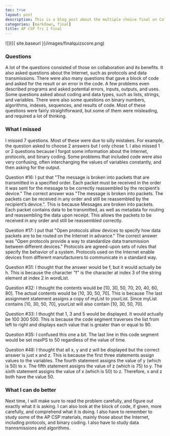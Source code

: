 ```yaml
---
toc: true
layout: post
description: This is a blog post about the multiple choice final on Collegeboard for trimester 1 of AP CSP
categories: [markdown, final]
title: AP CSP Tri 1 Final
---
```


![]({{ site.baseurl }}/images/finalquizscore.png)

### Questions
A lot of the questions consisted of those on collaboration and its benefits. It also asked questions about the Internet, such as protocols and data transmissions. There were also many questions that gave a block of code and asked for the result or an error in the code. A few problems even described programs and asked potential errors, inputs, outputs, and uses. Some questions asked about coding and data types, such as lists, strings, and variables. There were also some questions on binary numbers, algorithms, indexes, sequences, and results of code. Most of these questions were fairly straightforward, but some of them were misleading, and required a lot of thinking.

### What I missed
I missed 7 questions. Most of these were due to silly mistakes. For example, the question asked to choose 2 answers but I only chose 1. I also missed 1 or 2 questions because I forgot some information about the Internet, protocols, and binary coding. Some problems that included code were also very confusing, often interchanging the values of variables constantly, and then asking for the output.

Question #16: I put that "The message is broken into packets that are transmitted in a specified order. Each packet must be received in the order it was sent for the message to be correctly reassembled by the recipient’s device." The correct answer was "The message is broken into packets. The packets can be received in any order and still be reassembled by the recipient’s device.". This is because Messages are broken into packets. Each packet contains data to be transmitted, as well as metadata for routing and reassembling the data upon receipt. This allows the packets to be received in any order and still be reassembled correctly.

Question #17: I put that "Open protocols allow devices to specify how data packets are to be routed on the Internet in advance." The correct answer was "Open protocols provide a way to standardize data transmission between different devices." Protocols are agreed-upon sets of rules that specify the behavior of a system. Protocols used on the Internet enable devices from different manufacturers to communicate in a standard way.

Question #31: I thought that the answer would be f, but it would actually be h. This is because the character "f" is the character at index 3 of the string element at index 2 in wordList.

Question #32: I thought the contents would be [10, 30, 50, 70, 20, 40, 60, 80]. The actual contents would be [10, 30, 50, 70]. This is because The last assignment statement assigns a copy of myList to yourList. Since myList contains [10, 30, 50, 70], yourList will also contain [10, 30, 50, 70].

Question #33: I thought that 1, 3 and 5 would be displayed. It would actually be 100 300 500. This is because the code segment traverses the list from left to right and displays each value that is greater than or equal to 90.

Question #35: I confused this one a bit. The last line in this code segment would be set maxPS to 50 regardless of the value of time.

Question #48: I thought that all x, y and z will be displayed but the correct answer is just x and z. This is because the first three statements assign values to the variables. The fourth statement assigns the value of y (which is 50) to x. The fifth statement assigns the value of z (which is 75) to y. The sixth statement assigns the value of x (which is 50) to z. Therefore, x and z both have the value 50.

### What I can do better
Next time, I will make sure to read the problem carefully, and figure out exactly what it is asking. I can also look at the block of code, if given, more carefully, and comprehend what it is doing. I also have to remember to study some of the AP CSP materials, mainly those about the Internet, including protocols, and binary coding. I also have to study data trannsmissions and algorithms.